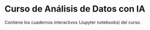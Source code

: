 # Curso de Análisis de Datos con IA
Contiene los cuadernos interactivos (Jupyter notebooks) del curso.
